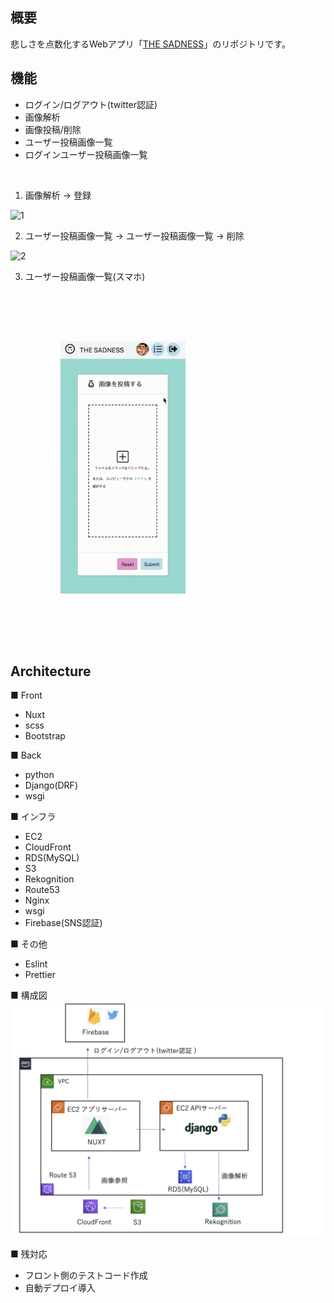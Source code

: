 ## 概要
悲しさを点数化するWebアプリ「[THE SADNESS](sadness.ml)」のリポジトリです。

## 機能
- ログイン/ログアウト(twitter認証)
- 画像解析
- 画像投稿/削除
- ユーザー投稿画像一覧
- ログインユーザー投稿画像一覧

<br>

1. 画像解析 -> 登録

![1](https://github.com/masato-bkn/sadness_app/blob/img/%E7%94%BB%E5%83%8F%E8%A7%A3%E6%9E%90.gif)

2. ユーザー投稿画像一覧 -> ユーザー投稿画像一覧 -> 削除

![2](https://github.com/masato-bkn/sadness_app/blob/img/%E5%89%8A%E9%99%A4_%E4%B8%80%E8%A6%A7.gif)

3. ユーザー投稿画像一覧(スマホ)

<img src="https://github.com/masato-bkn/sadness_app/blob/img/%E4%B8%80%E8%A6%A7(%E3%82%B9%E3%83%9E%E3%83%9B).gif" width="200px" style="margin: 80px;">




## Architecture
■ Front
- Nuxt
- scss
- Bootstrap
 
■ Back
- python
- Django(DRF)
- wsgi

■ インフラ
- EC2
- CloudFront
- RDS(MySQL)
- S3
- Rekognition
- Route53
- Nginx
- wsgi
- Firebase(SNS認証)

■ その他
- Eslint
- Prettier

■ 構成図
![Architecture](https://github.com/masato-bkn/sadness_app/blob/img/architecture.png)

■ 残対応
- フロント側のテストコード作成
- 自動デプロイ導入

